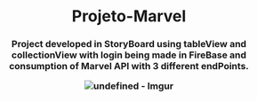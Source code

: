 <h1 align="center"> Projeto-Marvel
<br>  
</h1>




<h3 p align="center">    Project developed in StoryBoard using tableView and collectionView with login being made in FireBase and consumption of Marvel API with 3 different endPoints.
</p>

![undefined - Imgur](https://user-images.githubusercontent.com/89124140/197192085-ee7b5b01-6bd7-4282-9d57-aa773588be5d.gif)


